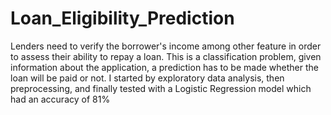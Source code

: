 # Loan_Eligibility_Prediction
Lenders need to verify the borrower's income among other feature in order to assess their ability to repay a loan.
This is a classification problem, given information about the application, a prediction has to be made whether the loan will be paid or not. I started by exploratory data analysis, then preprocessing, and finally tested with a Logistic Regression model which had an accuracy of 81%
